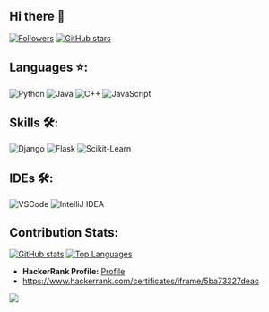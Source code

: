 ## Hi there 👋

[![Followers](https://img.shields.io/github/followers/phantom-kali?style=social)](https://github.com/phantom-kali)
[![GitHub stars](https://img.shields.io/github/stars/phantom-kali?style=social)](https://github.com/phantom-kali)

## Languages ⭐️:
![Python](https://img.shields.io/badge/Python-14354C?style=for-the-badge&logo=python&logoColor=white)
![Java](https://img.shields.io/badge/Java-ED8B00?style=for-the-badge&logo=openjdk&logoColor=white)
![C++](https://img.shields.io/badge/C++-00599C?style=for-the-badge&logo=c%2B%2B&logoColor=white)
![JavaScript](https://img.shields.io/badge/JavaScript-F7DF1E.svg?style=for-the-badge&logo=javascript&logoColor=white)

## Skills 🛠:
![Django](https://img.shields.io/badge/Django-092E20?style=for-the-badge&logo=django&logoColor=white)
![Flask](https://img.shields.io/badge/Flask-000000?style=for-the-badge&logo=flask&logoColor=white)
![Scikit-Learn](https://img.shields.io/badge/Scikit--Learn-F7931E?style=for-the-badge&logo=scikit-learn&logoColor=white)

## IDEs 🛠:
![VSCode](https://img.shields.io/badge/Visual_Studio_Code-0078D4?style=for-the-badge&logo=visual%20studio%20code&logoColor=white)
![IntelliJ IDEA](https://img.shields.io/badge/IntelliJ_IDEA-000000.svg?style=for-the-badge&logo=intellij-idea&logoColor=white)

## Contribution Stats:
[![GitHub stats](https://github-readme-stats.vercel.app/api?username=phantom-kali&show_icons=true&theme=dark)](https://github.com/phantom-kali)
[![Top Languages](https://github-readme-stats.vercel.app/api/top-langs/?username=phantom-kali&layout=compact&theme=dark)](https://github.com/phantom-kali)

- **HackerRank Profile:** [Profile](https://www.hackerrank.com/profile/fideleliudclimax)
- https://www.hackerrank.com/certificates/iframe/5ba73327deac

[![](https://visitcount.itsvg.in/api?id=phantom-kali&icon=0&color=0)](https://visitcount.itsvg.in)
